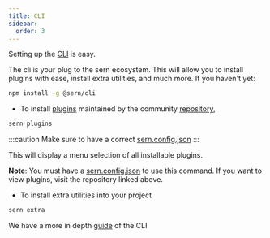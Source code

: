```yaml
---
title: CLI
sidebar:
  order: 3
---
```


Setting up the [CLI](https://github.com/sern-handler/cli) is easy.

The cli is your plug to the sern ecosystem. This will allow you to install plugins with ease, install extra utilities, and much more.
If you haven't yet:

```sh
npm install -g @sern/cli
```

- To install [plugins](plugins.md) maintained by the community [repository](https://github.com/sern-handler/awesome-plugins),

```sh
sern plugins
```

:::caution
Make sure to have a correct [sern.config.json](./good-to-know.md#sernconfigjson)
:::

This will display a menu selection of all installable plugins.

**Note**: You must have a [sern.config.json](good-to-know.md) to use this command.
If you want to view plugins, visit the repository linked above.

- To install extra utilities into your project

```sh
sern extra
```

We have a more in depth [guide](../../cli/README.md) of the CLI
